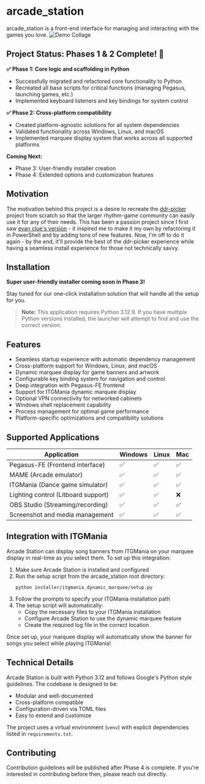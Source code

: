 # arcade_station
arcade_station is a front-end interface for managing and interacting with the games you love.
![Demo Collage](assets/images/readme/demo-collage.jpg)

## Project Status: Phases 1 & 2 Complete! 🎉

**✅ Phase 1: Core logic and scaffolding in Python**
- Successfully migrated and refactored core functionality to Python
- Recreated all base scripts for critical functions (managing Pegasus, launching games, etc.)
- Implemented keyboard listeners and key bindings for system control

**✅ Phase 2: Cross-platform compatibility**
- Created platform-agnostic solutions for all system dependencies
- Validated functionality across Windows, Linux, and macOS
- Implemented marquee display system that works across all supported platforms

**Coming Next:**
- Phase 3: User-friendly installer creation
- Phase 4: Extended options and customization features

## Motivation
The motivation behind this project is a desire to recreate the [ddr-picker](https://github.com/dtammam/ddr-picker) project from scratch so that the larger rhythm-game community can easily use it for any of their needs. This has been a passion project since I first saw [evan clue's version](https://github.com/evanclue/ddr-picker) - it inspired me to make it my own by refactoring it in PowerShell and by adding tons of new features. Now, I'm off to do it again - by the end, it'll provide the best of the ddr-picker experience while having a seamless install experience for those not technically savvy.

## Installation

**Super user-friendly installer coming soon in Phase 3!**

Stay tuned for our one-click installation solution that will handle all the setup for you.

> **Note:** This application requires Python 3.12.9. If you have multiple Python versions installed, the launcher will attempt to find and use the correct version.

## Features

- Seamless startup experience with automatic dependency management
- Cross-platform support for Windows, Linux, and macOS
- Dynamic marquee display for game banners and artwork
- Configurable key binding system for navigation and control
- Deep integration with Pegasus-FE frontend
- Support for ITGMania dynamic marquee display
- Optional VPN connectivity for networked cabinets
- Windows shell replacement capability
- Process management for optimal game performance
- Platform-specific optimizations and compatibility solutions

## Supported Applications

| Application                                   | Windows | Linux | Mac |
|-----------------------------------------------|---------|-------|-----|
| Pegasus-FE (Frontend interface)               | ✅      | ✅    | ✅  |
| MAME (Arcade emulator)                        | ✅      | ✅    | ✅  |
| ITGMania (Dance game simulator)               | ✅      | ✅    | ✅  |
| Lighting control (Litboard support)           | ✅      | ✅    | ❌  |
| OBS Studio (Streaming/recording)              | ✅      | ✅    | ✅  |
| Screenshot and media management               | ✅      | ✅    | ✅  |

## Integration with ITGMania

Arcade Station can display song banners from ITGMania on your marquee display in real-time as you select them. To set up this integration:

1. Make sure Arcade Station is installed and configured
2. Run the setup script from the arcade_station root directory:
   ```
   python installer/itgmania_dynamic_marquee/setup.py
   ```
3. Follow the prompts to specify your ITGMania installation path
4. The setup script will automatically:
   - Copy the necessary files to your ITGMania installation
   - Configure Arcade Station to use the dynamic marquee feature
   - Create the required log file in the correct location

Once set up, your marquee display will automatically show the banner for songs you select while playing ITGMania!

## Technical Details

Arcade Station is built with Python 3.12 and follows Google's Python style guidelines. The codebase is designed to be:

- Modular and well-documented
- Cross-platform compatible
- Configuration-driven via TOML files
- Easy to extend and customize

The project uses a virtual environment (`venv`) with explicit dependencies listed in `requirements.txt`.

## Contributing

Contribution guidelines will be published after Phase 4 is complete. If you're interested in contributing before then, please reach out directly.